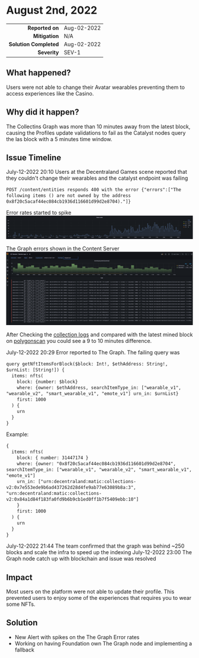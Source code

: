# August 2nd, 2022

|                            |             |
| -------------------------: | :---------- |
| **Reported on**            | Aug-02-2022 |
| **Mitigation**             | N/A         |
| **Solution Completed**     | Aug-02-2022 |
| **Severity**               | SEV-1       |


## What happened? 

Users were not able to change their Avatar wearables preventing them to access experiences like the Casino.  

## Why did it happen?

The Collectins Graph was more than 10 minutes away from the latest block, causing the Profiles update validations to fail as the Catalyst nodes query the las block with a 5 minutes time window. 


## Issue Timeline 

July-12-2022 20:10 Users at the Decentraland Games scene reported that they couldn't change their wearables and the catalyst endpoint was failing 
```
POST /content/entities responds 400 with the error {"errors":["The following items () are not owned by the address 0x8f20c5acaf44ec084cb1936d116601d99d2e8704)."]}
```
Error rates started to spike 
![post-entities](img/20220802/post-errors.png)

The Graph errors shown in the Content Server
![the-graph-error](img/20220802/content-errors.png)

After Checking the [collection logs](https://thegraph.com/hosted-service/subgraph/decentraland/collections-matic-mainnet?selected=logs) and compared with the latest mined block on [polygonscan](https://polygonscan.com/) you could see a 9 to 10 minutes difference. 

July-12-2022 20:29 Error reported to The Graph. The failing query was 

```
query getNftItemsForBlock($block: Int!, $ethAddress: String!, $urnList: [String!]) {
  items: nfts(
    block: {number: $block}
    where: {owner: $ethAddress, searchItemType_in: ["wearable_v1", "wearable_v2", "smart_wearable_v1", "emote_v1"] urn_in: $urnList}
    first: 1000
  ) {
    urn
  }
}
```
Example: 
```
{
  items: nfts(
    block: { number: 31447174 }
    where: {owner: "0x8f20c5acaf44ec084cb1936d116601d99d2e8704", searchItemType_in: ["wearable_v1", "wearable_v2", "smart_wearable_v1", "emote_v1"]
    urn_in: ["urn:decentraland:matic:collections-v2:0x7e553ede9b6ad437262d28d4fe9ab77e63089b8a:3", "urn:decentraland:matic:collections-v2:0x84a1d84f183fa0fd9b6b9cb1ed0ff1b7f5409ebb:10"]
    }
    first: 1000
  ) {
    urn
  }
}
```
July-12-2022 21:44 The team confirmed that the graph was behind ~250 blocks and scale the infra to speed up the indexing
July-12-2022 23:00 The Graph node catch up with blockchain and issue was resolved  

## Impact 

Most users on the platform were not able to update their profile. This prevented users to enjoy some of the experiences that requires you to wear some NFTs. 


## Solution 

- New Alert with spikes on the The Graph Error rates 
- Working on having Foundation own The Graph node and implementing a fallback 